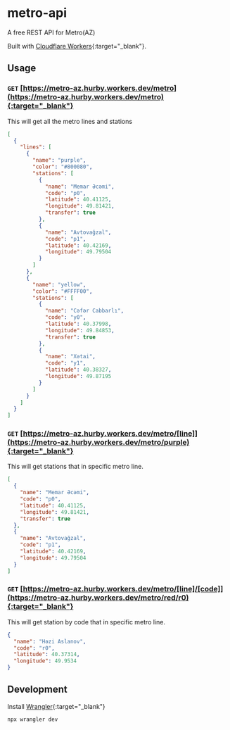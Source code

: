 # metro-api

A free REST API for Metro(AZ)

Built with [Cloudflare Workers](https://workers.cloudflare.com/){:target="_blank"}.

## Usage

### `GET` [https://metro-az.hurby.workers.dev/metro](https://metro-az.hurby.workers.dev/metro){:target="_blank"}

This will get all the metro lines and stations

```json
[
  {
    "lines": [
      {
        "name": "purple",
        "color": "#800080",
        "stations": [
          {
            "name": "Memar Əcəmi",
            "code": "p0",
            "latitude": 40.41125,
            "longitude": 49.81421,
            "transfer": true
          },
          {
            "name": "Avtovağzal",
            "code": "p1",
            "latitude": 40.42169,
            "longitude": 49.79504
          }
        ]
      },
      {
        "name": "yellow",
        "color": "#FFFF00",
        "stations": [
          {
            "name": "Cəfər Cabbarlı",
            "code": "y0",
            "latitude": 40.37998,
            "longitude": 49.84853,
            "transfer": true
          },
          {
            "name": "Xətai",
            "code": "y1",
            "latitude": 40.38327,
            "longitude": 49.87195
          }
        ]
      }
    ]
  }
]
```

### `GET` [https://metro-az.hurby.workers.dev/metro/[line]](https://metro-az.hurby.workers.dev/metro/purple){:target="_blank"}

This will get stations that in specific metro line.

```json
[
  {
    "name": "Memar Əcəmi",
    "code": "p0",
    "latitude": 40.41125,
    "longitude": 49.81421,
    "transfer": true
  },
  {
    "name": "Avtovağzal",
    "code": "p1",
    "latitude": 40.42169,
    "longitude": 49.79504
  }
]
```

### `GET` [https://metro-az.hurby.workers.dev/metro/[line]/[code]](https://metro-az.hurby.workers.dev/metro/red/r0){:target="_blank"}

This will get station by code that in specific metro line.

```json
{
  "name": "Həzi Aslanov",
  "code": "r0",
  "latitude": 40.37314,
  "longitude": 49.9534
}
```

## Development

Install [Wrangler](https://developers.cloudflare.com/workers/wrangler/get-started/#installation){:target="_blank"}

```shell
npx wrangler dev
```
